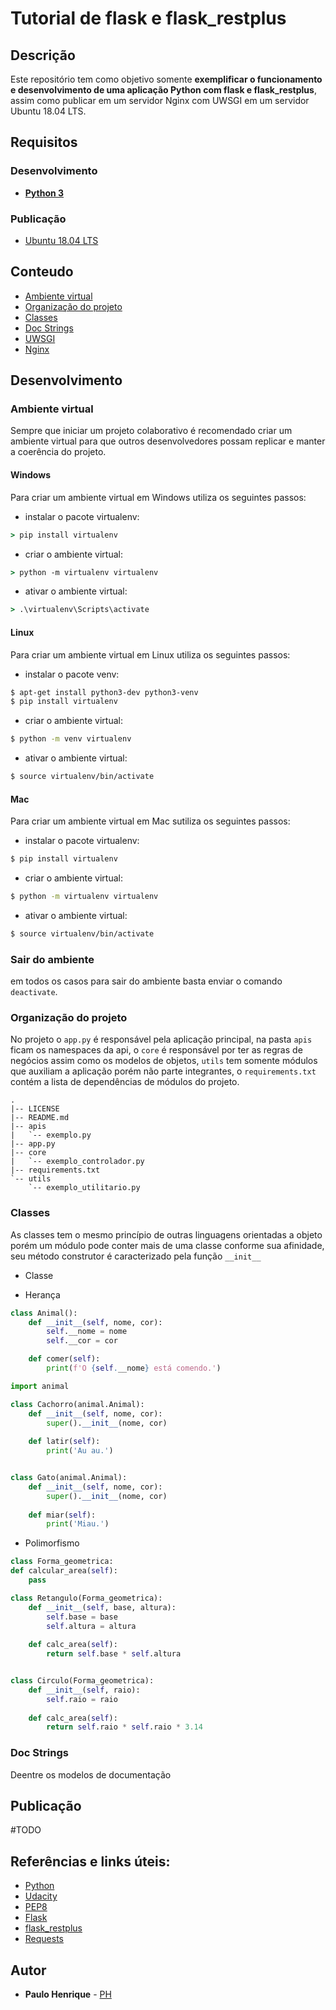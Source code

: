 # Tutorial de flask e flask_restplus
## Descrição
Este repositório tem como objetivo somente **exemplificar o funcionamento e desenvolvimento de uma aplicação Python com flask e flask_restplus**, assim como publicar em um servidor Nginx com UWSGI em um servidor Ubuntu 18.04 LTS.

## Requisitos
### Desenvolvimento
- [**Python 3**](https://www.python.org/downloads/)

### Publicação
- [Ubuntu 18.04 LTS](http://releases.ubuntu.com/18.04/)

## Conteudo
- [Ambiente virtual](#ambientevirtual)
- [Organização do projeto](#organizacaodoprojeto)
- [Classes](#classes)
- [Doc Strings](#docstrings)
- [UWSGI](#uwsgi)
- [Nginx](#nginx)

## Desenvolvimento
### <a name="ambientevirtual">Ambiente virtual</a>
Sempre que iniciar um projeto colaborativo é recomendado criar um ambiente virtual para que outros desenvolvedores possam replicar e manter a coerência do projeto.

#### Windows
Para criar um ambiente virtual em Windows utiliza os seguintes passos:
- instalar o pacote virtualenv:
```cmd
> pip install virtualenv
```
- criar o ambiente virtual:
```cmd
> python -m virtualenv virtualenv
```
- ativar o ambiente virtual:
```cmd
> .\virtualenv\Scripts\activate
```

#### Linux
Para criar um ambiente virtual em Linux utiliza os seguintes passos:
- instalar o pacote venv:
```bash
$ apt-get install python3-dev python3-venv
$ pip install virtualenv
```
- criar o ambiente virtual:
```bash
$ python -m venv virtualenv
```
- ativar o ambiente virtual:
```bash
$ source virtualenv/bin/activate
```

#### Mac
Para criar um ambiente virtual em Mac sutiliza os seguintes passos:
- instalar o pacote virtualenv:
```bash
$ pip install virtualenv
```
- criar o ambiente virtual:
```bash
$ python -m virtualenv virtualenv
```
- ativar o ambiente virtual:
```bash
$ source virtualenv/bin/activate
```

### Sair do ambiente
em todos os casos para sair do ambiente basta enviar o comando `deactivate`.

### <a name="organizacaodepastas">Organização do projeto</a>
No projeto o `app.py` é responsável pela aplicação principal, na pasta `apis` ficam os namespaces da api, o `core` é responsável por ter as regras de negócios assim como os modelos de objetos, `utils` tem somente módulos que auxiliam a aplicação porém não parte integrantes, o `requirements.txt` contém a lista de dependências de módulos do projeto.
```
.
|-- LICENSE
|-- README.md
|-- apis
|   `-- exemplo.py
|-- app.py
|-- core
|   `-- exemplo_controlador.py
|-- requirements.txt
`-- utils
    `-- exemplo_utilitario.py
```
### <a name="classes">Classes</a>
As classes tem o mesmo princípio de outras linguagens orientadas a objeto porém um módulo pode conter mais de uma classe conforme sua afinidade, seu método construtor é caracterizado pela função `__init__`
- Classe 

- Herança
```python
class Animal():
    def __init__(self, nome, cor):
        self.__nome = nome
        self.__cor = cor

    def comer(self):
        print(f'O {self.__nome} está comendo.')
```
```python
import animal

class Cachorro(animal.Animal):
    def __init__(self, nome, cor):
        super().__init__(nome, cor)
    
    def latir(self):
        print('Au au.')


class Gato(animal.Animal):
    def __init__(self, nome, cor):
        super().__init__(nome, cor)
    
    def miar(self):
        print('Miau.')
```

- Polimorfismo
```python
class Forma_geometrica:
def calcular_area(self):
    pass
```
```python
class Retangulo(Forma_geometrica):
    def __init__(self, base, altura):
        self.base = base
        self.altura = altura
    
    def calc_area(self):
        return self.base * self.altura


class Circulo(Forma_geometrica):
    def __init__(self, raio):
        self.raio = raio
    
    def calc_area(self):
        return self.raio * self.raio * 3.14
```

### <a name="docstrings">Doc Strings</a>
Deentre os modelos de documentação

## Publicação
#TODO

## Referências e links úteis:
- [Python](https://docs.python.org/3/)
- [Udacity](https://www.udacity.com/course/introduction-to-python--ud1110)
- [PEP8](https://www.python.org/dev/peps/pep-0008/)
- [Flask](http://flask.pocoo.org/)
- [flask_restplus](https://flask-restplus.readthedocs.io/en/stable/)
- [Requests](https://2.python-requests.org/en/master/)

## Autor
- **Paulo Henrique** - [PH](https://github.com/paulo-henrique-ph)